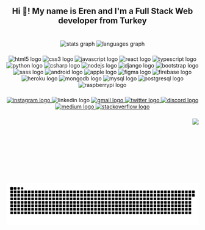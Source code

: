 <h2 align="center">Hi 👋! My name is Eren and I'm a Full Stack Web developer from Turkey</h2>

###

<br clear="both">

<div align="center">
  <img src="https://github-readme-stats.vercel.app/api?hide_title=false&hide_rank=false&show_icons=true&include_all_commits=false&count_private=true&disable_animations=true&theme=dark&locale=en&hide_border=false&username=erenelmaci" height="150" alt="stats graph"  />
  <img src="https://github-readme-stats.vercel.app/api/top-langs?locale=en&hide_title=false&layout=compact&card_width=320&langs_count=5&theme=dark&hide_border=false&username=erenelmaci" height="150" alt="languages graph"  />
</div>

###

<div align="center">
  <img src="https://cdn.jsdelivr.net/gh/devicons/devicon/icons/html5/html5-original.svg" height="30" width="46" alt="html5 logo"  />
  <img src="https://cdn.jsdelivr.net/gh/devicons/devicon/icons/css3/css3-original.svg" height="30" width="46" alt="css3 logo"  />
  <img src="https://cdn.jsdelivr.net/gh/devicons/devicon/icons/javascript/javascript-original.svg" height="30" width="46" alt="javascript logo"  />
  <img src="https://cdn.jsdelivr.net/gh/devicons/devicon/icons/react/react-original.svg" height="30" width="46" alt="react logo"  />
  <img src="https://cdn.jsdelivr.net/gh/devicons/devicon/icons/typescript/typescript-plain.svg" height="30" width="46" alt="typescript logo"  />
  <img src="https://cdn.jsdelivr.net/gh/devicons/devicon/icons/python/python-original.svg" height="30" width="46" alt="python logo"  />
  <img src="https://cdn.jsdelivr.net/gh/devicons/devicon/icons/csharp/csharp-original.svg" height="30" width="46" alt="csharp logo"  />
  <img src="https://cdn.jsdelivr.net/gh/devicons/devicon/icons/nodejs/nodejs-original.svg" height="30" width="46" alt="nodejs logo"  />
  <img src="https://cdn.jsdelivr.net/gh/devicons/devicon/icons/django/django-plain.svg" height="30" width="46" alt="django logo"  />
  <img src="https://cdn.jsdelivr.net/gh/devicons/devicon/icons/bootstrap/bootstrap-original.svg" height="30" width="46" alt="bootstrap logo"  />
  <img src="https://cdn.jsdelivr.net/gh/devicons/devicon/icons/sass/sass-original.svg" height="30" width="46" alt="sass logo"  />
  <img src="https://cdn.jsdelivr.net/gh/devicons/devicon/icons/android/android-original.svg" height="30" width="46" alt="android logo"  />
  <img src="https://cdn.jsdelivr.net/gh/devicons/devicon/icons/apple/apple-original.svg" height="30" width="46" alt="apple logo"  />
  <img src="https://cdn.jsdelivr.net/gh/devicons/devicon/icons/figma/figma-original.svg" height="30" width="46" alt="figma logo"  />
  <img src="https://cdn.jsdelivr.net/gh/devicons/devicon/icons/firebase/firebase-plain.svg" height="30" width="46" alt="firebase logo"  />
  <img src="https://cdn.jsdelivr.net/gh/devicons/devicon/icons/heroku/heroku-original.svg" height="30" width="46" alt="heroku logo"  />
  <img src="https://cdn.jsdelivr.net/gh/devicons/devicon/icons/mongodb/mongodb-original.svg" height="30" width="46" alt="mongodb logo"  />
  <img src="https://cdn.jsdelivr.net/gh/devicons/devicon/icons/mysql/mysql-original.svg" height="30" width="46" alt="mysql logo"  />
  <img src="https://cdn.jsdelivr.net/gh/devicons/devicon/icons/postgresql/postgresql-original.svg" height="30" width="46" alt="postgresql logo"  />
  <img src="https://cdn.jsdelivr.net/gh/devicons/devicon/icons/raspberrypi/raspberrypi-original.svg" height="30" width="46" alt="raspberrypi logo"  />
</div>

###

<div align="center">
  <a href="https://www.instagram.com/merenx/" target="_blank">
    <img src="https://raw.githubusercontent.com/maurodesouza/profile-readme-generator/master/src/assets/icons/social/instagram/default.svg" width="52" height="40" alt="instagram logo"  />
  </a>
  <img src="https://raw.githubusercontent.com/maurodesouza/profile-readme-generator/master/src/assets/icons/social/linkedin/default.svg" width="52" height="40" alt="linkedin logo"  />
  <a href="erenx1623@gmail.com" target="_blank">
    <img src="https://raw.githubusercontent.com/maurodesouza/profile-readme-generator/master/src/assets/icons/social/gmail/default.svg" width="52" height="40" alt="gmail logo"  />
  </a>
  <a href="https://twitter.com/merennx" target="_blank">
    <img src="https://raw.githubusercontent.com/maurodesouza/profile-readme-generator/master/src/assets/icons/social/twitter/default.svg" width="52" height="40" alt="twitter logo"  />
  </a>
  <a href="https://discord.com/channels/@me/439701133305315328" target="_blank">
    <img src="https://raw.githubusercontent.com/maurodesouza/profile-readme-generator/master/src/assets/icons/social/discord/default.svg" width="52" height="40" alt="discord logo"  />
  </a>
  <a href="https://medium.com/@erenx1623" target="_blank">
    <img src="https://raw.githubusercontent.com/maurodesouza/profile-readme-generator/master/src/assets/icons/social/medium/default.svg" width="52" height="40" alt="medium logo"  />
  </a>
  <a href="https://stackoverflow.com/users/19886356/eren-elmac%c4%b1" target="_blank">
    <img src="https://raw.githubusercontent.com/maurodesouza/profile-readme-generator/master/src/assets/icons/social/stackoverflow/default.svg" width="52" height="40" alt="stackoverflow logo"  />
  </a>
</div>

###
<div>
<img align="right" height="170" src="https://media.tenor.com/bCfpwMjfAi0AAAAC/cat-typing.gif"  />

<img align="left" src="./snake.svg" alt="Snake animation" />
</div>

###